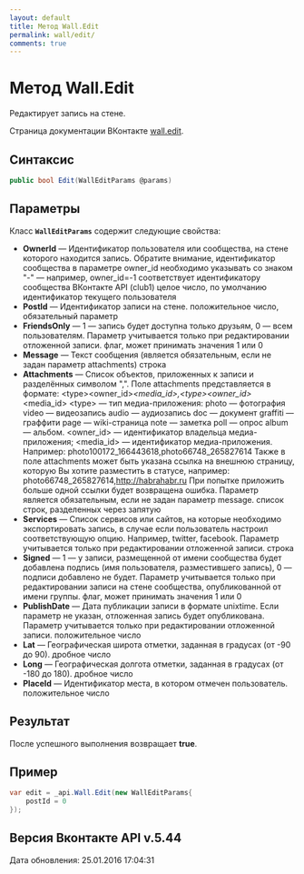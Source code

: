 ```yaml
---
layout: default
title: Метод Wall.Edit
permalink: wall/edit/
comments: true
---
```

# Метод Wall.Edit
Редактирует запись на стене.

Страница документации ВКонтакте [wall.edit](https://vk.com/dev/wall.edit).

## Синтаксис
``` csharp
public bool Edit(WallEditParams @params)
```

## Параметры
Класс **`WallEditParams`** содержит следующие свойства:

+ **OwnerId** — Идентификатор пользователя или сообщества, на стене которого находится запись. Обратите внимание, идентификатор сообщества в параметре owner_id необходимо указывать со знаком "-" — например, owner_id=-1 соответствует идентификатору сообщества ВКонтакте API (club1)  целое число, по умолчанию идентификатор текущего пользователя
+ **PostId** — Идентификатор записи на стене. положительное число, обязательный параметр
+ **FriendsOnly** — 1 — запись будет доступна только друзьям, 0 — всем пользователям. 
Параметр учитывается только при редактировании отложенной записи. флаг, может принимать значения 1 или 0
+ **Message** — Текст сообщения (является обязательным, если не задан параметр attachments) строка
+ **Attachments** — Список объектов, приложенных к записи и разделённых символом ",". Поле attachments представляется в формате:
&lt;type&gt;&lt;owner_id&gt;_&lt;media_id&gt;,&lt;type&gt;&lt;owner_id&gt;_&lt;media_id&gt;
&lt;type&gt; — тип медиа-приложения:
photo — фотография 
video — видеозапись 
audio — аудиозапись 
doc — документ 
graffiti — граффити 
page — wiki-страница 
note — заметка 
poll — опрос 
album — альбом. 
&lt;owner_id&gt; — идентификатор владельца медиа-приложения;
&lt;media_id&gt; — идентификатор медиа-приложения.
Например:
photo100172_166443618,photo66748_265827614
Также в поле attachments может быть указана ссылка на внешнюю страницу, которую Вы хотите разместить в статусе, например:
photo66748_265827614,http://habrahabr.ru
При попытке приложить больше одной ссылки будет возвращена ошибка. 
Параметр является обязательным, если не задан параметр message. список строк, разделенных через запятую
+ **Services** — Список сервисов или сайтов, на которые необходимо экспортировать запись, в случае если пользователь настроил соответствующую опцию. Например, twitter, facebook. 
Параметр учитывается только при редактировании отложенной записи. строка
+ **Signed** — 1 — у записи, размещенной от имени сообщества будет добавлена подпись (имя пользователя, разместившего запись), 0 — подписи добавлено не будет. 
Параметр учитывается только при редактировании записи на стене сообщества, опубликованной от имени группы. флаг, может принимать значения 1 или 0
+ **PublishDate** — Дата публикации записи в формате unixtime. Если параметр не указан, отложенная запись будет опубликована. 
Параметр учитывается только при редактировании отложенной записи. положительное число
+ **Lat** — Географическая широта отметки, заданная в градусах (от -90 до 90). дробное число
+ **Long** — Географическая долгота отметки, заданная в градусах (от -180 до 180). дробное число
+ **PlaceId** — Идентификатор места, в котором отмечен пользователь. положительное число

## Результат
После успешного выполнения возвращает **true**.

## Пример
``` csharp
var edit = _api.Wall.Edit(new WallEditParams{
	postId = 0
});
```

## Версия Вконтакте API v.5.44
Дата обновления: 25.01.2016 17:04:31

